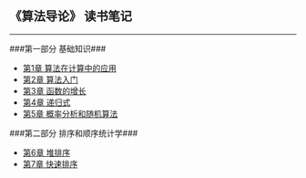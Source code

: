 ## 《算法导论》 读书笔记 ##

-----
###第一部分 基础知识###
* [第1章 算法在计算中的应用](1.md)
* [第2章 算法入门](2.md)
* [第3章 函数的增长](3.md)
* [第4章 递归式](4.md)
* [第5章 概率分析和随机算法](5.md)

###第二部分 排序和顺序统计学###
* [第6章 堆排序](6.md)
* [第7章 快速排序](7.md)
